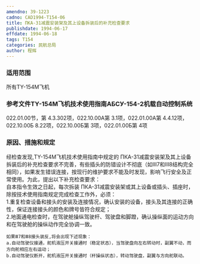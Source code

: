```yaml
---
amendno: 39-1223  
cadno: CAD1994-T154-06  
title: ПКА-31减震安装架及其上设备拆装后的补充检查要求  
publishdate: 1994-06-17  
effdate: 1994-06-18  
tags: T154  
categories: 民航总局  
author: 程辉  
---
```

  
### 适用范围  
所有TY-154M飞机  
  
<!--more-->  
### 参考文件TY-154M飞机技术使用指南АБСУ-154-2机载自动控制系统  
022.01.00节，第 4.3.302项，022.10.00A第 3.1项，022.01.00A第 4.4.12项，022.10.00Б 8.22项，022.10.00Б第 3项，022.01.00Б第 4项  
  
### 原因、措施和规定  
经检查发现,TY-154M飞机技术使用指南中规定的 ПКА-31减震安装架及其上设备拆装后的补充检查要求不完善，有些插头的防错设计不彻底（如Ⅲ7和Ⅲ8结构完全相同），如果发生错误连接，按现行的维护要求不能及时发现，影响飞行安全及正常使用。为此，提出以下补充检查要求：  
    自本指令生效之日起，每次拆装 ПКА-31减震安装架或其上设备或插头、插座时，除按技术使用指南规定完成检查工作外，必须：  
    1.重复检查设备和接头的安装及连接情况，确认安装的设备，接头及其连接的正确性，保证连接接头的颜色和牌号皆符合规定；  
    2.地面通电检查时，在驾驶舱操纵驾驶杆、驾驶盘和脚蹬，确认操纵面的运动方向和在驾驶舱的操纵动作完全协调一致。  
  
  
    如果Ⅲ7和Ⅲ8接头装反,将会出现下述现象：  
    a.自动驾驶仪接通，舵机液压开关接通时（稳定状态），当驾驶盘向左右转动时，副翼不动，而方向舵相应左右运动；  
    b.自动驾驶仪断开，舵机液压开关接通时（杆操纵状态），转动驾驶盘，副翼与方向舵联动。  
  
